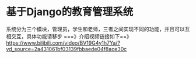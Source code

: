 # 基于Django的教育管理系统
系统分为三个模块，管理员，学生和老师，三者之间实现不同的功能，并且可以互相交互，具体功能请移步 ===》介绍视频链接如下==》https://www.bilibili.com/video/BV19G4y1h7Ya/?vd_source=2a431061bf03139fbbaede04f8ace30c
